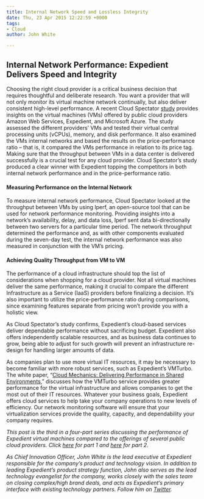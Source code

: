 ```yaml
---
title: Internal Network Speed and Lossless Integrity
date: Thu, 23 Apr 2015 12:22:59 +0000
tags:
- Cloud
author: John White

---
```

## Internal Network Performance: Expedient Delivers Speed and Integrity

Choosing the right cloud provider is a critical business decision that requires thoughtful and deliberate research. You want a provider that will not only monitor its virtual machine network continually, but also deliver consistent high-level performance. A recent Cloud Spectator [study](http://bit.ly/1BAcEJh) provides insights on the virtual machines (VMs) offered by public cloud providers Amazon Web Services, Expedient, and Microsoft Azure. The study assessed the different providers’ VMs and tested their virtual central processing units (vCPUs), memory, and disk performance. It also examined the VMs internal networks and based the results on the price-performance ratio – that is, it compared the VMs performance in relation to its price tag. Making sure that the throughput between VMs in a data center is delivered successfully is a crucial test for any cloud provider. Cloud Spectator’s study produced a clear winner with Expedient topping the competitors in both internal network performance and in the price-performance ratio.

#### Measuring Performance on the Internal Network

To measure internal network performance, Cloud Spectator looked at the throughput between VMs by using Iperf, an open-source tool that can be used for network performance monitoring. Providing insights into a network’s availability, delay, and data loss, Iperf sent data bi-directionally between two servers for a particular time period. The network throughput determined the performance and, as with other components evaluated during the seven-day test, the internal network performance was also measured in conjunction with the VM’s pricing.

#### Achieving Quality Throughput from VM to VM

The performance of a cloud infrastructure should top the list of considerations when shopping for a cloud provider. Not all virtual machines deliver the same performance, making it crucial to compare the different Infrastructure as a Service (IaaS) providers before finalizing a decision. It’s also important to utilize the price-performance ratio during comparisons, since examining features separate from pricing won’t provide you with a holistic view. 

As Cloud Spectator’s study confirms, Expedient’s cloud-based services deliver dependable performance without sacrificing budget. Expedient also offers independently scalable resources, and as business data continues to grow, being able to adjust for such growth will prevent an infrastructure re-design for handling larger amounts of data. 

As companies plan to use more virtual IT resources, it may be necessary to become familiar with more robust services, such as Expedient’s VMTurbo. The white paper, “[Cloud Mechanics: Delivering Performance in Shared Environments](https://www.expedient.com/white-paper-cloud-mechanics-delivering-performance-in-a-shared-environment/),” discusses how the VMTurbo service provides greater performance for the virtual infrastructure and allows companies to get the most out of their IT resources. Whatever your business goals, Expedient offers cloud services to help take your company operations to new levels of efficiency. Our network monitoring software will ensure that your virtualization services provide the quality, capacity, and dependability your company requires.

_This post is the third in a four-part series discussing the performance of Expedient virtual machines compared to the offerings of several public cloud providers. Click_ [_here_](https://www.expedient.com/maximizing-vcpu-performance-more-isnt-always-better-expedient/) _for part 1 and_ [_here_](https://www.expedient.com/cloud-based-persistent-storage-that-outperforms-top-brands/) _for part 2._

_As Chief Innovation Officer, John White is the lead executive at Expedient responsible for the company’s product and technology vision. In addition to leading Expedient’s product strategy function, John also serves as the lead technology evangelist for the company, works closely with the sales team on closing complex/high brand deals, and acts as Expedient’s primary interface with existing technology partners. Follow him on_ [_Twitter_](https://twitter.com/johna_white)_._